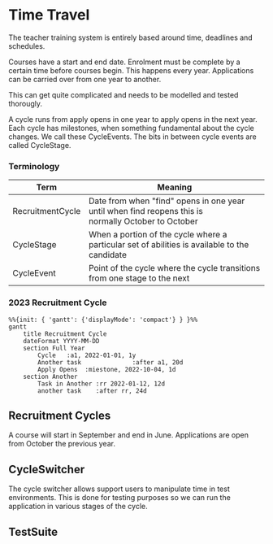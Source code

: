 # Time Travel

The teacher training system is entirely based around time, deadlines and schedules.

Courses have a start and end date. Enrolment must be complete by a certain time before courses begin. This happens every year. Applications can be carried over from one year to another.

This can get quite complicated and needs to be modelled and tested thorougly.


A cycle runs from apply opens in one year to apply opens in the next year. Each cycle has milestones, when something fundamental about the cycle changes. We call these CycleEvents. The bits in between cycle events are called CycleStage.

### Terminology

|Term|Meaning|
|---|---|
|RecruitmentCycle| Date from when "find" opens in one year until when find reopens this is <br> normally October to October |
|CycleStage|When a portion of the cycle where a particular set of abilities is available to the candidate|
|CycleEvent|Point of the cycle where the cycle transitions from one stage to the next |

### 2023 Recruitment Cycle

```mermaid
%%{init: { 'gantt': {'displayMode': 'compact'} } }%%
gantt
    title Recruitment Cycle
    dateFormat YYYY-MM-DD
    section Full Year
        Cycle   :a1, 2022-01-01, 1y
        Another task              :after a1, 20d
        Apply Opens  :miestone, 2022-10-04, 1d
    section Another
        Task in Another :rr 2022-01-12, 12d
        another task    :after rr, 24d
```
## Recruitment Cycles

A course will start in September and end in June.
Applications are open from October the previous year.



## CycleSwitcher
The cycle switcher allows support users to manipulate time in test environments. This is done for testing purposes so we can run the application in various stages of the cycle.


## TestSuite
